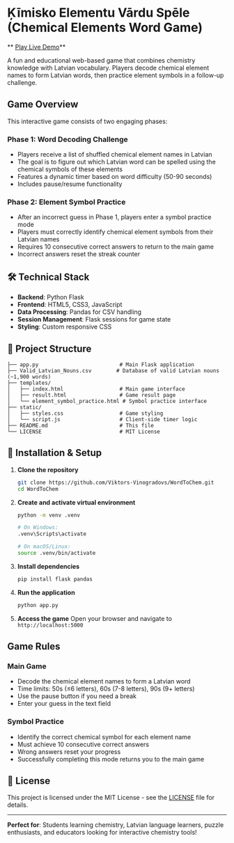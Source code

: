 # Ķīmisko Elementu Vārdu Spēle (Chemical Elements Word Game)

** [Play Live Demo](https://viktorsvinogradovs2000.pythonanywhere.com/)**

A fun and educational web-based game that combines chemistry knowledge with Latvian vocabulary. Players decode chemical element names to form Latvian words, then practice element symbols in a follow-up challenge.

## Game Overview

This interactive game consists of two engaging phases:

### Phase 1: Word Decoding Challenge
- Players receive a list of shuffled chemical element names in Latvian
- The goal is to figure out which Latvian word can be spelled using the chemical symbols of these elements
- Features a dynamic timer based on word difficulty (50-90 seconds)
- Includes pause/resume functionality

### Phase 2: Element Symbol Practice
- After an incorrect guess in Phase 1, players enter a symbol practice mode
- Players must correctly identify chemical element symbols from their Latvian names
- Requires 10 consecutive correct answers to return to the main game
- Incorrect answers reset the streak counter


## 🛠️ Technical Stack

- **Backend**: Python Flask
- **Frontend**: HTML5, CSS3, JavaScript
- **Data Processing**: Pandas for CSV handling
- **Session Management**: Flask sessions for game state
- **Styling**: Custom responsive CSS

## 📁 Project Structure

```
├── app.py                          # Main Flask application
├── Valid_Latvian_Nouns.csv        # Database of valid Latvian nouns (~1,900 words)
├── templates/
│   ├── index.html                  # Main game interface
│   ├── result.html                 # Game result page
│   └── element_symbol_practice.html # Symbol practice interface
├── static/
│   ├── styles.css                  # Game styling
│   └── script.js                   # Client-side timer logic
├── README.md                       # This file
└── LICENSE                         # MIT License
```

## 🚦 Installation & Setup

1. **Clone the repository**
   ```bash
   git clone https://github.com/Viktors-Vinogradovs/WordToChem.git
   cd WordToChem
   ```

2. **Create and activate virtual environment**
   ```bash
   python -m venv .venv
   
   # On Windows:
   .venv\Scripts\activate
   
   # On macOS/Linux:
   source .venv/bin/activate
   ```

3. **Install dependencies**
   ```bash
   pip install flask pandas
   ```

4. **Run the application**
   ```bash
   python app.py
   ```

5. **Access the game**
   Open your browser and navigate to `http://localhost:5000`

## Game Rules

### Main Game
- Decode the chemical element names to form a Latvian word
- Time limits: 50s (≤6 letters), 60s (7-8 letters), 90s (9+ letters)
- Use the pause button if you need a break
- Enter your guess in the text field

### Symbol Practice
- Identify the correct chemical symbol for each element name
- Must achieve 10 consecutive correct answers
- Wrong answers reset your progress
- Successfully completing this mode returns you to the main game

## 📝 License

This project is licensed under the MIT License - see the [LICENSE](LICENSE) file for details.

---

**Perfect for**: Students learning chemistry, Latvian language learners, puzzle enthusiasts, and educators looking for interactive chemistry tools!
